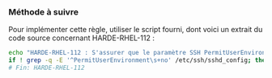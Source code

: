 
### Méthode à suivre

Pour implémenter cette règle, utiliser le script fourni, dont voici un extrait du code source concernant HARDE-RHEL-112 :

``` {.bash .numberLines}
echo "HARDE-RHEL-112 : S'assurer que le paramètre SSH PermitUserEnvironment est désactivé"
if ! grep -q -E '^PermitUserEnvironment\s+no' /etc/ssh/sshd_config; then echo "PermitUserEnvironment no" >>/etc/ssh/sshd_config; fi
# Fin: HARDE-RHEL-112
```

